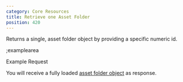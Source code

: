 ```yaml
---
category: Core Resources
title: Retrieve one Asset Folder
position: 420
---
```


Returns a single, asset folder object by providing a specific numeric id.

;examplearea

Example Request

<RequestExample url="https://mapi.storyblok.com/v1/spaces/606/asset_folders/41" httpMethod="GETOAUTH"></RequestExample>

You will receive a fully loaded [asset folder object](#core-resources/asset-folders/the-asset-folder-object) as response.